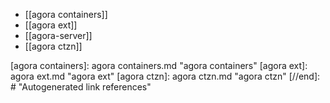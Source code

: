 - [[agora containers]]
- [[agora ext]]
- [[agora-server]]
- [[agora ctzn]]

[//begin]: # "Autogenerated link references for markdown compatibility"
[agora containers]: agora containers.md "agora containers"
[agora ext]: agora ext.md "agora ext"
[agora ctzn]: agora ctzn.md "agora ctzn"
[//end]: # "Autogenerated link references"